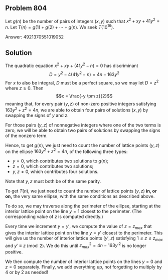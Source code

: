 ## Problem 804

Let $g(n)$ be the number of pairs of integers $(x, y)$ such that $x^2 + xy + 41y^2 = n$. Let $T(n) = g(1) + g(2) + \cdots + g(n)$. We seek $T(10^{16})$.

Answer: $4921370551019052$

## Solution

The quadratic equation $x^2 + xy + (41y^2 - n) = 0$ has discriminant
$$D = y^2 - 4(41y^2 - n) = 4n - 163y^2$$
For $x$ to also be integral, $D$ must be a perfect square, so we may let $D = z^2$ where $z \geq 0$. Then
$$x = \frac{-y \pm z}{2}$$
meaning that, for every pair $(y, z)$ of non-zero positive integers satisfying $163y^2 + z^2 = 4n$, we are able to obtain four pairs of solutions $(x, y)$ by swapping the signs of $y$ and $z$. 

For those pairs $(y, z)$ of nonnegative integers where one of the two terms is zero, we will be able to obtain two pairs of solutions by swapping the signs of the nonzero term.

Hence, to get $g(n)$, we just need to count the number of lattice points $(y, z)$ on the ellipse $163y^2 + z^2 = 4n$, of the following three types:
- $y = 0$, which contributes two solutions to $g(n)$;
- $z = 0$, which contributes two solutions;
- $y, z \neq 0$, which contributes four solutions.

Note that $y, z$ must both be of the same parity.

To get $T(n)$, we just need to count the number of lattice points $(y, z)$ **in, or on,** the very same ellipse, with the same conditions as described above.

To do so, we may traverse along the perimeter of the ellipse, starting at the interior lattice point on the line $y=1$ closest to the perimeter. (The corresponding value of $z$ is computed directly.) 

Every time we increment $y = y'$, we compute the value of $z = z_{max}$ that gives the interior lattice point on the line $y = y'$ closest to the perimeter. This will give us the number of interior lattice points $(y', z)$ satisfying $1 \leq z \leq z_{max}$ and $y' \equiv z \pmod{2}$. We do this until $z_{max}^2 = 4n - 163y'^2$ is no longer positive.

We then compute the number of interior lattice points on the lines $y = 0$ and $z = 0$ separately. Finally, we add everything up, not forgetting to multiply by $4$ or by $2$ as needed!
